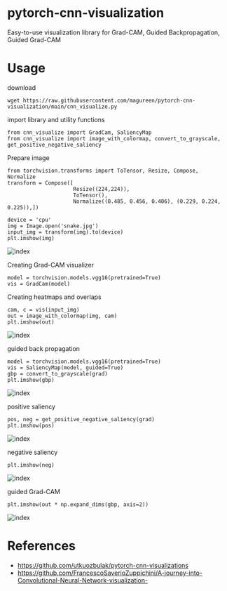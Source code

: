 # pytorch-cnn-visualization
Easy-to-use visualization library for Grad-CAM, Guided Backpropagation, Guided Grad-CAM


# Usage
download
```
wget https://raw.githubusercontent.com/magureen/pytorch-cnn-visualization/main/cnn_visualize.py
```

import library and utility functions
```
from cnn_visualize import GradCam, SaliencyMap
from cnn_visualize import image_with_colormap, convert_to_grayscale, get_positive_negative_saliency
```

Prepare image
```
from torchvision.transforms import ToTensor, Resize, Compose, Normalize
transform = Compose([
                     Resize((224,224)),
                     ToTensor(),
                     Normalize((0.485, 0.456, 0.406), (0.229, 0.224, 0.225)),])
                     
device = 'cpu'
img = Image.open('snake.jpg')
input_img = transform(img).to(device)
plt.imshow(img)
```
![index](https://user-images.githubusercontent.com/58849368/136645934-31925f9f-930c-4d09-b48b-08345d139850.png)

Creating Grad-CAM visualizer
```
model = torchvision.models.vgg16(pretrained=True)
vis = GradCam(model)
```

Creating heatmaps and overlaps
```
cam, c = vis(input_img)
out = image_with_colormap(img, cam)
plt.imshow(out)
```
![index](https://user-images.githubusercontent.com/58849368/136646189-667bd938-46c1-4123-a311-b9e4df5d1fe6.png)

guided back propagation
```
model = torchvision.models.vgg16(pretrained=True)
vis = SaliencyMap(model, guided=True)
gbp = convert_to_grayscale(grad)
plt.imshow(gbp)
```
![index](https://user-images.githubusercontent.com/58849368/136646197-054e0127-72ea-45de-ad97-c7c6500e0c37.png)

positive saliency
```
pos, neg = get_positive_negative_saliency(grad)
plt.imshow(pos)
```
![index](https://user-images.githubusercontent.com/58849368/136646235-d7312671-e309-4b46-bdb0-0faa53bb9ce5.png)

negative saliency
```
plt.imshow(neg)
```
![index](https://user-images.githubusercontent.com/58849368/136646257-61c4bd3a-d8e3-4861-b7d0-69bc0608fe80.png)

guided Grad-CAM
```
plt.imshow(out * np.expand_dims(gbp, axis=2))
```
![index](https://user-images.githubusercontent.com/58849368/136646271-bb0049c1-3279-4504-9741-8c62f20e068e.png)


# References
- https://github.com/utkuozbulak/pytorch-cnn-visualizations
- https://github.com/FrancescoSaverioZuppichini/A-journey-into-Convolutional-Neural-Network-visualization-
